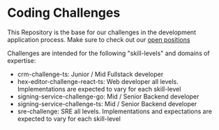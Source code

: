 # Coding Challenges

This Repository is the base for our challenges in the development application process. 
Make sure to check out our [open positions](https://fiskaly.com/jobs)

Challenges are intended for the following "skill-levels" and domains of expertise: 
- crm-challenge-ts: Junior / Mid Fullstack developer
- hex-editor-challenge-react-ts: Web developer all levels. Implementations are expected to vary for each skill-level
- signing-service-challenge-go: Mid / Senior Backend developer
- signing-service-challenge-ts: Mid / Senior Backend developer
- sre-challenge: SRE all levels. Implementations and expectations are expected to vary for each skill-level